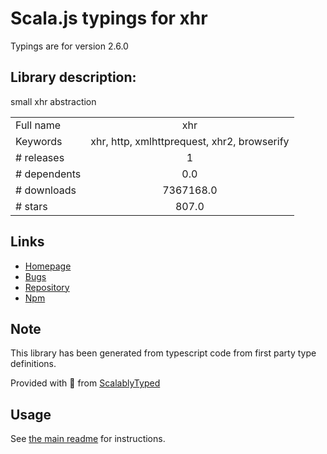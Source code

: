 
# Scala.js typings for xhr

Typings are for version 2.6.0

## Library description:
small xhr abstraction

|                    |                 |
| ------------------ | :-------------: |
| Full name          | xhr |
| Keywords           | xhr, http, xmlhttprequest, xhr2, browserify |
| # releases         | 1 |
| # dependents       | 0.0 |
| # downloads        | 7367168.0 |
| # stars            | 807.0 |

## Links
- [Homepage](https://github.com/naugtur/xhr)
- [Bugs](https://github.com/naugtur/xhr/issues)
- [Repository](https://github.com/naugtur/xhr)
- [Npm](https://www.npmjs.com/package/xhr)
    


## Note
This library has been generated from typescript code from first party type definitions.

Provided with :purple_heart: from [ScalablyTyped](https://github.com/oyvindberg/ScalablyTyped)

## Usage
See [the main readme](../../readme.md) for instructions.


